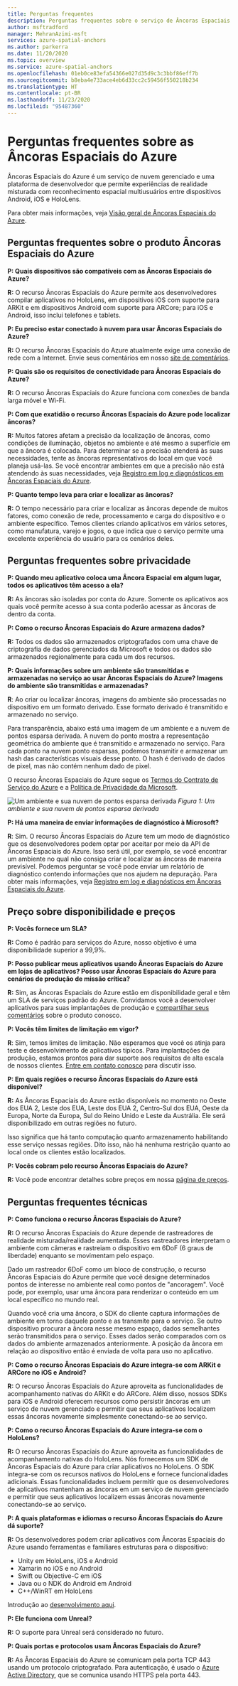 ```yaml
---
title: Perguntas frequentes
description: Perguntas frequentes sobre o serviço de Âncoras Espaciais do Azure.
author: msftradford
manager: MehranAzimi-msft
services: azure-spatial-anchors
ms.author: parkerra
ms.date: 11/20/2020
ms.topic: overview
ms.service: azure-spatial-anchors
ms.openlocfilehash: 01eb0ce83efa54366e027d35d9c3c3bbf86eff7b
ms.sourcegitcommit: b8eba4e733ace4eb6d33cc2c59456f550218b234
ms.translationtype: HT
ms.contentlocale: pt-BR
ms.lasthandoff: 11/23/2020
ms.locfileid: "95487360"
---
```

# <a name="frequently-asked-questions-about-azure-spatial-anchors"></a>Perguntas frequentes sobre as Âncoras Espaciais do Azure

Âncoras Espaciais do Azure é um serviço de nuvem gerenciado e uma plataforma de desenvolvedor que permite experiências de realidade misturada com reconhecimento espacial multiusuários entre dispositivos Android, iOS e HoloLens.

Para obter mais informações, veja [Visão geral de Âncoras Espaciais do Azure](overview.md).

## <a name="azure-spatial-anchors-product-faqs"></a>Perguntas frequentes sobre o produto Âncoras Espaciais do Azure

**P: Quais dispositivos são compatíveis com as Âncoras Espaciais do Azure?**

**R:** O recurso Âncoras Espaciais do Azure permite aos desenvolvedores compilar aplicativos no HoloLens, em dispositivos iOS com suporte para ARKit e em dispositivos Android com suporte para ARCore; para iOS e Android, isso inclui telefones e tablets.

**P: Eu preciso estar conectado à nuvem para usar Âncoras Espaciais do Azure?**

**R:** O recurso Âncoras Espaciais do Azure atualmente exige uma conexão de rede com a Internet. Envie seus comentários em nosso [site de comentários](https://feedback.azure.com/forums/919252-azure-spatial-anchors).

**P: Quais são os requisitos de conectividade para Âncoras Espaciais do Azure?**

**R:** O recurso Âncoras Espaciais do Azure funciona com conexões de banda larga móvel e Wi-Fi.

**P: Com que exatidão o recurso Âncoras Espaciais do Azure pode localizar âncoras?**

**R:** Muitos fatores afetam a precisão da localização de âncoras, como condições de iluminação, objetos no ambiente e até mesmo a superfície em que a âncora é colocada. Para determinar se a precisão atenderá às suas necessidades, tente as âncoras representativos do local em que você planeja usá-las. Se você encontrar ambientes em que a precisão não está atendendo às suas necessidades, veja [Registro em log e diagnósticos em Âncoras Espaciais do Azure](./concepts/logging-diagnostics.md).

**P: Quanto tempo leva para criar e localizar as âncoras?**

**R:** O tempo necessário para criar e localizar as âncoras depende de muitos fatores, como conexão de rede, processamento e carga do dispositivo e o ambiente específico. Temos clientes criando aplicativos em vários setores, como manufatura, varejo e jogos, o que indica que o serviço permite uma excelente experiência do usuário para os cenários deles.

## <a name="privacy-faq"></a>Perguntas frequentes sobre privacidade

**P: Quando meu aplicativo coloca uma Âncora Espacial em algum lugar, todos os aplicativos têm acesso a ela?**

**R:** As âncoras são isoladas por conta do Azure. Somente os aplicativos aos quais você permite acesso à sua conta poderão acessar as âncoras de dentro da conta.

**P: Como o recurso Âncoras Espaciais do Azure armazena dados?**

**R:** Todos os dados são armazenados criptografados com uma chave de criptografia de dados gerenciados da Microsoft e todos os dados são armazenados regionalmente para cada um dos recursos.

**P: Quais informações sobre um ambiente são transmitidas e armazenadas no serviço ao usar Âncoras Espaciais do Azure? Imagens do ambiente são transmitidas e armazenadas?**

**R**: Ao criar ou localizar âncoras, imagens do ambiente são processadas no dispositivo em um formato derivado. Esse formato derivado é transmitido e armazenado no serviço.

Para transparência, abaixo está uma imagem de um ambiente e a nuvem de pontos esparsa derivada. A nuvem do ponto mostra a representação geométrica do ambiente que é transmitido e armazenado no serviço. Para cada ponto na nuvem ponto esparsas, podemos transmitir e armazenar um hash das características visuais desse ponto. O hash é derivado de dados de pixel, mas não contém nenhum dado de pixel.

O recurso Âncoras Espaciais do Azure segue os [Termos do Contrato de Serviço do Azure](https://go.microsoft.com/fwLink/?LinkID=522330&amp;amp;clcid=0x9) e a [Política de Privacidade da Microsoft](https://go.microsoft.com/fwlink/?LinkId=521839&amp;clcid=0x409).

![Um ambiente e sua nuvem de pontos esparsa derivada](./media/sparse-point-cloud.png)
*Figura 1: Um ambiente e sua nuvem de pontos esparsa derivada*

**P: Há uma maneira de enviar informações de diagnóstico à Microsoft?**

**R**: Sim. O recurso Âncoras Espaciais do Azure tem um modo de diagnóstico que os desenvolvedores podem optar por aceitar por meio da API de Âncoras Espaciais do Azure. Isso será útil, por exemplo, se você encontrar um ambiente no qual não consiga criar e localizar as âncoras de maneira previsível. Podemos perguntar se você pode enviar um relatório de diagnóstico contendo informações que nos ajudem na depuração. Para obter mais informações, veja [Registro em log e diagnósticos em Âncoras Espaciais do Azure](./concepts/logging-diagnostics.md).

## <a name="availability-and-pricing-faqs"></a>Preço sobre disponibilidade e preços

**P: Vocês fornece um SLA?**

**R:** Como é padrão para serviços do Azure, nosso objetivo é uma disponibilidade superior a 99,9%. 

**P: Posso publicar meus aplicativos usando Âncoras Espaciais do Azure em lojas de aplicativos? Posso usar Âncoras Espaciais do Azure para cenários de produção de missão crítica?**

**R:** Sim, as Âncoras Espaciais do Azure estão em disponibilidade geral e têm um SLA de serviços padrão do Azure. Convidamos você a desenvolver aplicativos para suas implantações de produção e [compartilhar seus comentários](https://feedback.azure.com/forums/919252-azure-spatial-anchors) sobre o produto conosco.

**P: Vocês têm limites de limitação em vigor?**

**R**: Sim, temos limites de limitação.  Não esperamos que você os atinja para teste e desenvolvimento de aplicativos típicos. Para implantações de produção, estamos prontos para dar suporte aos requisitos de alta escala de nossos clientes. [Entre em contato conosco](mailto:azuremrs@microsoft.com) para discutir isso. 

**P: Em quais regiões o recurso Âncoras Espaciais do Azure está disponível?**

**R:** As Âncoras Espaciais do Azure estão disponíveis no momento no Oeste dos EUA 2, Leste dos EUA, Leste dos EUA 2, Centro-Sul dos EUA, Oeste da Europa, Norte da Europa, Sul do Reino Unido e Leste da Austrália. Ele será disponibilizado em outras regiões no futuro.

Isso significa que há tanto computação quanto armazenamento habilitando esse serviço nessas regiões. Dito isso, não há nenhuma restrição quanto ao local onde os clientes estão localizados. 

**P: Vocês cobram pelo recurso Âncoras Espaciais do Azure?**

**R:** Você pode encontrar detalhes sobre preços em nossa [página de preços](https://azure.microsoft.com/pricing/details/spatial-anchors/).

## <a name="technical-faqs"></a>Perguntas frequentes técnicas

**P: Como funciona o recurso Âncoras Espaciais do Azure?**

**R:** O recurso Âncoras Espaciais do Azure depende de rastreadores de realidade misturada/realidade aumentada. Esses rastreadores interpretam o ambiente com câmeras e rastreiam o dispositivo em 6DoF (6 graus de liberdade) enquanto se movimentam pelo espaço.

Dado um rastreador 6DoF como um bloco de construção, o recurso Âncoras Espaciais do Azure permite que você designe determinados pontos de interesse no ambiente real como pontos de "ancoragem". Você pode, por exemplo, usar uma âncora para renderizar o conteúdo em um local específico no mundo real.

Quando você cria uma âncora, o SDK do cliente captura informações de ambiente em torno daquele ponto e as transmite para o serviço. Se outro dispositivo procurar a âncora nesse mesmo espaço, dados semelhantes serão transmitidos para o serviço. Esses dados serão comparados com os dados do ambiente armazenados anteriormente. A posição da âncora em relação ao dispositivo então é enviada de volta para uso no aplicativo.

**P: Como o recurso Âncoras Espaciais do Azure integra-se com ARKit e ARCore no iOS e Android?**

**R:** O recurso Âncoras Espaciais do Azure aproveita as funcionalidades de acompanhamento nativas do ARKit e do ARCore. Além disso, nossos SDKs para iOS e Android oferecem recursos como persistir âncoras em um serviço de nuvem gerenciado e permitir que seus aplicativos localizem essas âncoras novamente simplesmente conectando-se ao serviço.

**P: Como o recurso Âncoras Espaciais do Azure integra-se com o HoloLens?**

**R:** O recurso Âncoras Espaciais do Azure aproveita as funcionalidades de acompanhamento nativas do HoloLens. Nós fornecemos um SDK de Âncoras Espaciais do Azure para criar aplicativos no HoloLens. O SDK integra-se com os recursos nativos do HoloLens e fornece funcionalidades adicionais. Essas funcionalidades incluem permitir que os desenvolvedores de aplicativos mantenham as âncoras em um serviço de nuvem gerenciado e permitir que seus aplicativos localizem essas âncoras novamente conectando-se ao serviço.

**P: A quais plataformas e idiomas o recurso Âncoras Espaciais do Azure dá suporte?**

**R:** Os desenvolvedores podem criar aplicativos com Âncoras Espaciais do Azure usando ferramentas e familiares estruturas para o dispositivo:

- Unity em HoloLens, iOS e Android
- Xamarin no iOS e no Android
- Swift ou Objective-C em iOS
- Java ou o NDK do Android em Android
- C++/WinRT em HoloLens

Introdução ao [desenvolvimento aqui](index.yml).

**P: Ele funciona com Unreal?**

**R:** O suporte para Unreal será considerado no futuro.

**P: Quais portas e protocolos usam Âncoras Espaciais do Azure?**

**R:** As Âncoras Espaciais do Azure se comunicam pela porta TCP 443 usando um protocolo criptografado. Para autenticação, é usado o [Azure Active Directory](../active-directory/index.yml), que se comunica usando HTTPS pela porta 443.